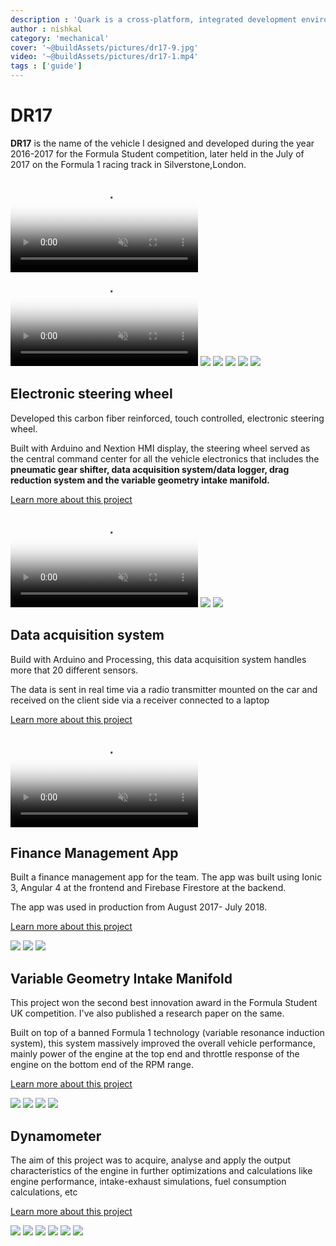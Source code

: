 ```yaml
---
description : 'Quark is a cross-platform, integrated development environment for rapidly building - prototypal projects, written in HTML, CSS and JavaScript with native desktop app like capabilities.'
author : nishkal
category: 'mechanical'
cover: '~@buildAssets/pictures/dr17-9.jpg'
video: '~@buildAssets/pictures/dr17-1.mp4'
tags : ['guide']
---
```


# DR17
__DR17__ is the name of the vehicle I designed and developed during the year 2016-2017 for the Formula Student competition, later held in the July of 2017 on the Formula 1 racing track in Silverstone,London.

<CustomAgile>
<!--  -->
<video muted autoplay loop name="media" poster="~@buildAssets/pictures/dr17-11.jpg" crossorigin="anonymous" class="image-transition slide">
    <source src="~@buildAssets/pictures/dr17-3.mp4" type="video/mp4" />Your browser does not support the video tag.
</video>
<video muted autoplay loop name="media" poster="~@buildAssets/pictures/dr17-11.jpg" crossorigin="anonymous" class="image-transition slide">
    <source src="~@buildAssets/pictures/dr17-2.mp4" type="video/mp4" />Your browser does not support the video tag.
</video>
<img src="~@buildAssets/pictures/dr17-13.jpg" class="slide" />
<img src="~@buildAssets/pictures/dr17-4.jpg" class="slide" />
<img src="~@buildAssets/pictures/dr17-10.jpg" class="slide" />
<img src="~@buildAssets/pictures/dr17-11.jpg" class="slide" />
<img src="~@buildAssets/pictures/dr17-12.jpg" class="slide" />
</CustomAgile>








## Electronic steering wheel
Developed this carbon fiber reinforced, touch controlled, electronic steering wheel.

Built with Arduino and Nextion HMI display, the steering wheel served as the central command center for all the vehicle electronics that includes the 
<strong>pneumatic gear shifter, data acquisition system/data logger, drag reduction system and the variable geometry intake manifold.</strong>

[Learn more about this project](/projects/steering-wheel.html)

<CustomAgile>
<!-- intake -->
<video muted autoplay loop name="media" poster="~@buildAssets/pictures/steering-wheel-1.jpg" crossorigin="anonymous" class="image-transition slide">
    <source src="~@buildAssets/pictures/electronic-steering-wheel.mp4" type="video/mp4" />Your browser does not support the video tag.
</video>
<img src="~@buildAssets/pictures/steering-wheel-2.jpg" class="slide">
<img src="~@buildAssets/pictures/steering-wheel-3.jpg" class="slide">
</CustomAgile>










## Data acquisition system

Build with Arduino and Processing, this data acquisition system handles more that 20 different sensors. 

The data is sent in real time via a radio transmitter mounted on the car and received on the client side via a receiver connected to a laptop

[Learn more about this project](/projects/daq.html)

<video muted autoplay loop style="max-width:100%; height:auto" name="media" poster="~@buildAssets/pictures/daq-1.jpg" crossOrigin="anonymous">
  <source src="~@buildAssets/pictures/daq.mp4" type="video/mp4">
  Your browser does not support the video tag.
</video> 









## Finance Management App
Built a finance management app for the team. The app was built using Ionic 3, Angular 4 at the frontend and Firebase Firestore at the backend. 

The app was used in production from August 2017- July 2018.

[Learn more about this project](/projects/fms.html)

<CustomAgile>
<img src="~@buildAssets/pictures/fms-1.jpg" class="slide" />
<img src="~@buildAssets/pictures/fms-2.jpg" class="slide" />
<img src="~@buildAssets/pictures/fms-3.jpg" class="slide" />
</CustomAgile>









## Variable Geometry Intake Manifold
This project won the second best innovation award in the Formula Student UK competition. I've also published a research paper on the same. 

Built on top of a banned Formula 1 technology (variable resonance induction system), this system massively improved the overall vehicle performance, mainly power of the engine at the top end and throttle response of the engine on the bottom end of the RPM range.

[Learn more about this project](/projects/vgim.html)

<CustomAgile>
<img src="~@buildAssets/pictures/vgim-14.jpg" class="slide" />
<img src="~@buildAssets/pictures/vgim-8.jpg" class="slide" />
<img src="~@buildAssets/pictures/vgim-13.jpg" class="slide" />
<img src="~@buildAssets/pictures/vgim-2.jpg" class="slide" />
</CustomAgile>











## Dynamometer
The aim of this project was to acquire, analyse and apply the output characteristics of the engine in further optimizations and calculations like engine performance, intake-exhaust simulations, fuel consumption calculations, etc



[Learn more about this project](/projects/dyno.html)

<CustomAgile>
<img src="~@buildAssets/pictures/engine-1.jpg" class="slide" />
<img src="~@buildAssets/pictures/engine-2.jpg" class="slide" />
<img src="~@buildAssets/pictures/engine-3.jpg" class="slide" />
<img src="~@buildAssets/pictures/dyno-1.jpg" class="slide" />
<img src="~@buildAssets/pictures/dyno-3.jpg" class="slide" />
<img src="~@buildAssets/pictures/dyno-4.jpg" class="slide" />
</CustomAgile>
